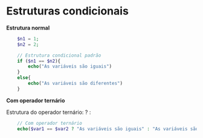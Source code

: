 # Estruturas condicionais

**Estrutura normal**
```php
    $n1 = 1;
    $n2 = 2;

    // Estrutura condicional padrão
    if ($n1 == $n2){
        echo("As variáveis são iguais")
    }
    else{
        echo("As variáveis são diferentes")
    }
```

**Com operador ternário**

Estrutura do operador ternário: <condicional> ? <valor se verdadeiro> : <valor se falso>
```php
    // Com operador ternário
    echo($var1 == $var2 ? "As variáveis são iguais" : "As variáveis são diferentes");
```

